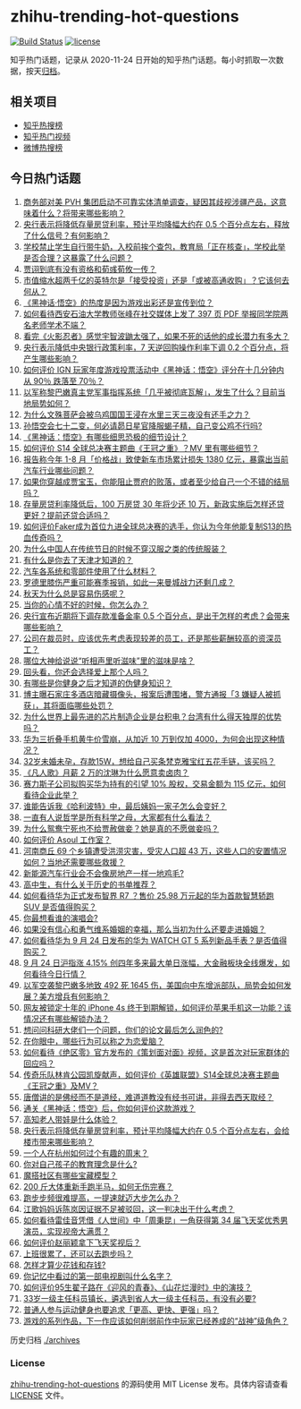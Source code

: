# zhihu-trending-hot-questions

[![Build Status](https://github.com/justjavac/zhihu-trending-hot-questions/workflows/ci/badge.svg?branch=master)](https://github.com/justjavac/zhihu-trending-hot-questions/actions)
[![license](https://img.shields.io/github/license/justjavac/zhihu-trending-hot-questions)](https://github.com/justjavac/zhihu-trending-hot-questions/blob/master/LICENSE)

知乎热门话题，记录从 2020-11-24
日开始的知乎热门话题。每小时抓取一次数据，按天[归档](./archives)。

## 相关项目

- [知乎热搜榜](https://github.com/justjavac/zhihu-trending-top-search)
- [知乎热门视频](https://github.com/justjavac/zhihu-trending-hot-video)
- [微博热搜榜](https://github.com/justjavac/weibo-trending-hot-search)

## 今日热门话题

<!-- BEGIN -->
<!-- 最后更新时间 Wed Sep 25 2024 10:11:14 GMT+0800 (China Standard Time) -->

1. [商务部对美 PVH 集团启动不可靠实体清单调查，疑因其歧视涉疆产品，这意味着什么？将带来哪些影响？](https://www.zhihu.com/question/668053532)
1. [央行表示将降低存量房贷利率，预计平均降幅大约在 0.5 个百分点左右，释放了什么信号？有何影响？](https://www.zhihu.com/question/668023312)
1. [学校禁止学生自行带牛奶，入校前挨个查包，教育局「正在核查」，学校此举是否合理？这暴露了什么问题？](https://www.zhihu.com/question/668027769)
1. [贾诩到底有没有资格和荀彧荀攸一传？](https://www.zhihu.com/question/661996685)
1. [市值缩水超两千亿的英特尔是「接受投资」还是「或被高通收购」？它该何去何从？](https://www.zhihu.com/question/667931885)
1. [《黑神话·悟空》的热度是因为游戏出彩还是宣传到位？](https://www.zhihu.com/question/668020188)
1. [如何看待西安石油大学教师张峰在社交媒体上发了 397 页 PDF 举报同学院两名老师学术不端？](https://www.zhihu.com/question/667902633)
1. [看完《火影忍者》感觉宇智波鼬太强了，如果不死的话他的成长潜力有多大？](https://www.zhihu.com/question/660907063)
1. [央行表示降低中央银行政策利率，7 天逆回购操作利率下调 0.2 个百分点，将产生哪些影响？](https://www.zhihu.com/question/668023449)
1. [如何评价 IGN 玩家年度游戏投票活动中《黑神话：悟空》评分在十几分钟内从 90％ 跌落至 70％？](https://www.zhihu.com/question/668065043)
1. [以军称黎巴嫩真主党军事指挥系统「几乎被彻底瓦解」，发生了什么？目前当地局势如何？](https://www.zhihu.com/question/667846153)
1. [为什么文殊菩萨会被乌鸡国国王浸在水里三天三夜没有还手之力？](https://www.zhihu.com/question/667902837)
1. [孙悟空会七十二变，何必请昴日星官降服蝎子精，自己变公鸡不行吗?](https://www.zhihu.com/question/667866872)
1. [《黑神话：悟空》有哪些细思恐极的细节设计？](https://www.zhihu.com/question/664773977)
1. [如何评价 S14 全球总决赛主题曲《王冠之重》？MV 里有哪些细节？](https://www.zhihu.com/question/668084719)
1. [报告称今年 1-8 月「价格战」致使新车市场累计损失 1380 亿元，暴露出当前汽车行业哪些问题？](https://www.zhihu.com/question/667960375)
1. [如果你穿越成贾宝玉，你能阻止贾府的败落，或者至少给自己一个不错的结局吗？](https://www.zhihu.com/question/667574522)
1. [存量房贷利率降低后，100 万房贷 30 年将少还 10 万，新政实施后怎样还贷更好？提前还贷合适吗？](https://www.zhihu.com/question/668030870)
1. [如何评价Faker成为首位九进全球总决赛的选手，你认为今年他能复制S13的热血传奇吗？](https://www.zhihu.com/question/667164151)
1. [为什么中国人在传统节日的时候不穿汉服之类的传统服装？](https://www.zhihu.com/question/19866159)
1. [有什么是你去了天津才知道的？](https://www.zhihu.com/question/287895429)
1. [汽车各系统和零部件使用了什么材料？](https://www.zhihu.com/question/353123150)
1. [罗德里膝伤严重可能赛季报销，如此一来曼城战力还剩几成？](https://www.zhihu.com/question/668017633)
1. [秋天为什么总是容易伤感呢？](https://www.zhihu.com/question/667990844)
1. [当你的心情不好的时候，你怎么办？](https://www.zhihu.com/question/667941959)
1. [央行宣布近期将下调存款准备金率 0.5 个百分点，是出于怎样的考虑？会带来哪些影响？](https://www.zhihu.com/question/668022046)
1. [公司在裁员时，应该优先考虑表现较差的员工，还是那些薪酬较高的资深员工？](https://www.zhihu.com/question/667644205)
1. [哪位大神给说说“听相声里听滋味”里的滋味是啥？](https://www.zhihu.com/question/666356631)
1. [回头看，你还会选择爱上那个人吗？](https://www.zhihu.com/question/666792925)
1. [有哪些是你健身之后才知道的伪健身知识？](https://www.zhihu.com/question/303672817)
1. [博主曝石家庄多酒店暗藏摄像头，报案后遭围堵，警方通报「3 嫌疑人被抓获」，其将面临哪些处罚？](https://www.zhihu.com/question/668022756)
1. [为什么世界上最先进的芯片制造企业是台积电？台湾有什么得天独厚的优势吗？](https://www.zhihu.com/question/664988094)
1. [华为三折叠手机黄牛价雪崩，从加近 10 万到仅加 4000，为何会出现这种情况？](https://www.zhihu.com/question/668018609)
1. [32岁未婚未孕，存款15W，想给自己买条梵克雅宝红五花手链，该买吗？](https://www.zhihu.com/question/667606247)
1. [《凡人歌》月薪 2 万的沈琳为什么愿意卖卤肉？](https://www.zhihu.com/question/667537804)
1. [赛力斯子公司拟购买华为持有的引望 10% 股权，交易金额为 115 亿元，如何看待企业此举？](https://www.zhihu.com/question/665262579)
1. [谁能告诉我《哈利波特》中，最后姨妈一家子怎么会变好？](https://www.zhihu.com/question/387229504)
1. [一直有人说哲学是所有科学之母，大家都有什么看法？](https://www.zhihu.com/question/664348169)
1. [为什么鸳鸯宁死也不给贾赦做妾？她是真的不愿做妾吗？](https://www.zhihu.com/question/597063068)
1. [如何评价 Asoul 工作室？](https://www.zhihu.com/question/310985509)
1. [河南商丘 69 个乡镇遭受洪涝灾害，受灾人口超 43 万，这些人口的安置情况如何？当地还需要哪些救援？](https://www.zhihu.com/question/668041117)
1. [新能源汽车行业会不会像房地产一样一地鸡毛?](https://www.zhihu.com/question/667863742)
1. [高中生，有什么关于历史的书单推荐？](https://www.zhihu.com/question/487063918)
1. [如何看待华为正式发布智界 R7 ？售价 25.98 万元起的华为首款智慧轿跑 SUV 是否值得购买？](https://www.zhihu.com/question/668038824)
1. [你最想看谁的演唱会?](https://www.zhihu.com/question/667559120)
1. [如果没有信心和勇气维系婚姻的幸福，那么当初为什么还要走进婚姻？](https://www.zhihu.com/question/667847116)
1. [如何看待华为 9 月 24 日发布的华为 WATCH GT 5 系列新品手表？是否值得购买？](https://www.zhihu.com/question/667950116)
1. [9 月 24 日沪指涨 4.15% 创四年多来最大单日涨幅，大金融板块全线爆发，如何看待今日行情？](https://www.zhihu.com/question/668024423)
1. [以军空袭黎巴嫩多地致 492 死 1645 伤，美国向中东增派部队，局势会如何发展？美方增兵有何影响？](https://www.zhihu.com/question/668017317)
1. [网友被锁定十年的 iPhone 4s 终于到期解锁，如何评价苹果手机这一功能？该情况还有哪些解锁办法？](https://www.zhihu.com/question/667957356)
1. [想问问科研大佬们一个问题，你们的论文最后怎么润色的?](https://www.zhihu.com/question/508715661)
1. [在你眼中，哪些行为可以称之为恋爱脑？](https://www.zhihu.com/question/667892883)
1. [如何看待《绝区零》官方发布的《策划面对面》视频，这是首次对玩家群体的回应吗？](https://www.zhihu.com/question/668041809)
1. [传奇乐队林肯公园凯旋献声，如何评价《英雄联盟》S14全球总决赛主题曲《王冠之重》及MV？](https://www.zhihu.com/question/668030619)
1. [唐僧讲的是佛经而不是道经，难道道教没有经书可讲，非得去西天取经？](https://www.zhihu.com/question/667989392)
1. [通关《黑神话：悟空》后，你如何评价这款游戏？](https://www.zhihu.com/question/664774078)
1. [高知老人带娃是什么体验？](https://www.zhihu.com/question/510311817)
1. [央行表示将降低存量房贷利率，预计平均降幅大约在 0.5 个百分点左右，会给楼市带来哪些影响？](https://www.zhihu.com/question/668022355)
1. [一个人在杭州如何过个有趣的周末？](https://www.zhihu.com/question/59139092)
1. [你对自己孩子的教育理念是什么?](https://www.zhihu.com/question/664708644)
1. [魔搭社区有哪些宝藏模型？](https://www.zhihu.com/question/667704670)
1. [200 斤大体重新手跑半马，如何无伤完赛？](https://www.zhihu.com/question/666833723)
1. [跑步步频很难提高，一提速就迈大步怎么办？](https://www.zhihu.com/question/667144588)
1. [江歌妈妈诉陈岚因证据不足被驳回，这一判决出于什么考虑？](https://www.zhihu.com/question/667975643)
1. [如何看待雷佳音凭借《人世间》中「周秉昆」一角获得第 34 届飞天奖优秀男演员，实现视帝大满贯？](https://www.zhihu.com/question/667802317)
1. [如何评价赵丽颖拿下飞天奖视后？](https://www.zhihu.com/question/667934899)
1. [上班很累了，还可以去跑步吗？](https://www.zhihu.com/question/666450363)
1. [怎样才算少花钱和存钱?](https://www.zhihu.com/question/667961299)
1. [你记忆中看过的第一部电视剧叫什么名字？](https://www.zhihu.com/question/667673518)
1. [如何评价95生翟子路在《迎风的青春》、《山花烂漫时》中的演技？](https://www.zhihu.com/question/667884482)
1. [33岁一级主任科员镇长，遴选到省人大一级主任科员，有没有必要?](https://www.zhihu.com/question/667121201)
1. [普通人参与运动健身也要追求「更高、更快、更强」吗？](https://www.zhihu.com/question/667149017)
1. [游戏的系列作品，下一作应该如何削弱前作中玩家已经养成的“战神”级角色？](https://www.zhihu.com/question/667962011)

<!-- END -->

历史归档 [./archives](./archives)

### License

[zhihu-trending-hot-questions](https://github.com/justjavac/zhihu-trending-hot-questions)
的源码使用 MIT License 发布。具体内容请查看 [LICENSE](./LICENSE) 文件。
